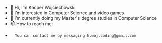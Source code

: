 - 👋 Hi, I’m Kacper Wojciechowski
- 👀 I’m interested in Computer Science and video games
- 🌱 I’m currently doing my Master's degree studies in Computer Science
- 📫 How to reach me:
-       You can contact me by messaging k.woj.coding@gmail.com
